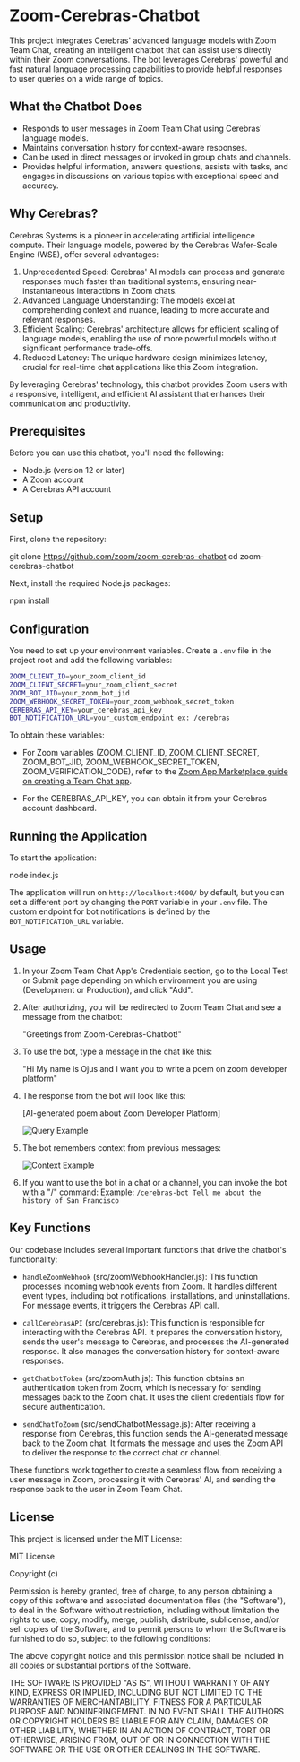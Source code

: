 # Zoom-Cerebras-Chatbot

This project integrates Cerebras' advanced language models with Zoom Team Chat, creating an intelligent chatbot that can assist users directly within their Zoom conversations. The bot leverages Cerebras' powerful and fast natural language processing capabilities to provide helpful responses to user queries on a wide range of topics.

## What the Chatbot Does

- Responds to user messages in Zoom Team Chat using Cerebras' language models.
- Maintains conversation history for context-aware responses.
- Can be used in direct messages or invoked in group chats and channels.
- Provides helpful information, answers questions, assists with tasks, and engages in discussions on various topics with exceptional speed and accuracy.

## Why Cerebras?

Cerebras Systems is a pioneer in accelerating artificial intelligence compute. Their language models, powered by the Cerebras Wafer-Scale Engine (WSE), offer several advantages:

1. Unprecedented Speed: Cerebras' AI models can process and generate responses much faster than traditional systems, ensuring near-instantaneous interactions in Zoom chats.
2. Advanced Language Understanding: The models excel at comprehending context and nuance, leading to more accurate and relevant responses.
3. Efficient Scaling: Cerebras' architecture allows for efficient scaling of language models, enabling the use of more powerful models without significant performance trade-offs.
4. Reduced Latency: The unique hardware design minimizes latency, crucial for real-time chat applications like this Zoom integration.

By leveraging Cerebras' technology, this chatbot provides Zoom users with a responsive, intelligent, and efficient AI assistant that enhances their communication and productivity.

## Prerequisites

Before you can use this chatbot, you'll need the following:

- Node.js (version 12 or later)
- A Zoom account
- A Cerebras API account

## Setup

First, clone the repository:

git clone https://github.com/zoom/zoom-cerebras-chatbot
cd zoom-cerebras-chatbot

Next, install the required Node.js packages:

npm install
## Configuration
You need to set up your environment variables. Create a `.env` file in the project root and add the following variables:

``` bash
ZOOM_CLIENT_ID=your_zoom_client_id
ZOOM_CLIENT_SECRET=your_zoom_client_secret
ZOOM_BOT_JID=your_zoom_bot_jid
ZOOM_WEBHOOK_SECRET_TOKEN=your_zoom_webhook_secret_token
CEREBRAS_API_KEY=your_cerebras_api_key
BOT_NOTIFICATION_URL=your_custom_endpoint ex: /cerebras

```

To obtain these variables:

- For Zoom variables (ZOOM_CLIENT_ID, ZOOM_CLIENT_SECRET, ZOOM_BOT_JID, ZOOM_WEBHOOK_SECRET_TOKEN, ZOOM_VERIFICATION_CODE), refer to the [Zoom App Marketplace guide on creating a Team Chat app](https://developers.zoom.us/docs/team-chat-apps/create/).

- For the CEREBRAS_API_KEY, you can obtain it from your Cerebras account dashboard.

## Running the Application

To start the application:


node index.js

The application will run on `http://localhost:4000/` by default, but you can set a different port by changing the `PORT` variable in your `.env` file. The custom endpoint for bot notifications is defined by the `BOT_NOTIFICATION_URL` variable.

## Usage

1. In your Zoom Team Chat App's Credentials section, go to the Local Test or Submit page depending on which environment you are using (Development or Production), and click "Add".

2. After authorizing, you will be redirected to Zoom Team Chat and see a message from the chatbot:

   "Greetings from Zoom-Cerebras-Chatbot!"

3. To use the bot, type a message in the chat like this:

   "Hi My name is Ojus and I want you to write a poem on zoom developer platform"

4. The response from the bot will look like this:

   [AI-generated poem about Zoom Developer Platform]

   ![Query Example](/images/image.png)

5. The bot remembers context from previous messages:

   ![Context Example](/images/image%202.png)

6. If you want to use the bot in a chat or a channel, you can invoke the bot with a "/" command:
   Example:
   `/cerebras-bot Tell me about the history of San Francisco`

## Key Functions

Our codebase includes several important functions that drive the chatbot's functionality:

- `handleZoomWebhook` (src/zoomWebhookHandler.js): This function processes incoming webhook events from Zoom. It handles different event types, including bot notifications, installations, and uninstallations. For message events, it triggers the Cerebras API call.

- `callCerebrasAPI` (src/cerebras.js): This function is responsible for interacting with the Cerebras API. It prepares the conversation history, sends the user's message to Cerebras, and processes the AI-generated response. It also manages the conversation history for context-aware responses.

- `getChatbotToken` (src/zoomAuth.js): This function obtains an authentication token from Zoom, which is necessary for sending messages back to the Zoom chat. It uses the client credentials flow for secure authentication.

- `sendChatToZoom` (src/sendChatbotMessage.js): After receiving a response from Cerebras, this function sends the AI-generated message back to the Zoom chat. It formats the message and uses the Zoom API to deliver the response to the correct chat or channel.

These functions work together to create a seamless flow from receiving a user message in Zoom, processing it with Cerebras' AI, and sending the response back to the user in Zoom Team Chat.


## License

This project is licensed under the MIT License:

MIT License

Copyright (c)

Permission is hereby granted, free of charge, to any person obtaining a copy
of this software and associated documentation files (the "Software"), to deal
in the Software without restriction, including without limitation the rights
to use, copy, modify, merge, publish, distribute, sublicense, and/or sell
copies of the Software, and to permit persons to whom the Software is
furnished to do so, subject to the following conditions:

The above copyright notice and this permission notice shall be included in all
copies or substantial portions of the Software.

THE SOFTWARE IS PROVIDED "AS IS", WITHOUT WARRANTY OF ANY KIND, EXPRESS OR
IMPLIED, INCLUDING BUT NOT LIMITED TO THE WARRANTIES OF MERCHANTABILITY,
FITNESS FOR A PARTICULAR PURPOSE AND NONINFRINGEMENT. IN NO EVENT SHALL THE
AUTHORS OR COPYRIGHT HOLDERS BE LIABLE FOR ANY CLAIM, DAMAGES OR OTHER
LIABILITY, WHETHER IN AN ACTION OF CONTRACT, TORT OR OTHERWISE, ARISING FROM,
OUT OF OR IN CONNECTION WITH THE SOFTWARE OR THE USE OR OTHER DEALINGS IN THE
SOFTWARE.

